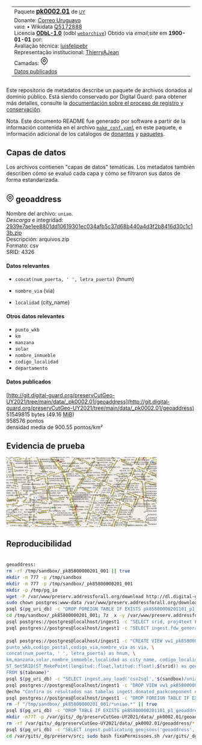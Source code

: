 <aside>
<table align="right" style="padding: 1em">
<tr><td>Paquete <a target="_git" title="Enlace canónico a git para este paquete." href="http://git.digital-guard.org/preserv-UY/blob/main/data/_pk0002.01"><big><b>pk0002.01</b></big></a> de <small><a target="_osmcodes" title="Jurisdicción" href="https://osm.codes/UY">UY</a></small>
</td></tr>
<tr><td>
Donante: <a rel="external" target="_doador" href="https://catalogodatos.gub.uy/dataset/ide-direcciones-geograficas-del-uruguay">Correo Uruguayo</a><br/>
<small>vatid:</small> • Wikidata <a rel="external" target="_doador" title="Enlace del descriptor Wikidata del donante" href="https://www.wikidata.org/wiki/Q5172888">Q5172888</a></small><br/>
Licencia <a rel="external" target="_doador" href="http://www.opendefinition.org/licenses/odc-odbl"><b>ODbL-1.0</b></a> (odbl <a title="SHA256 http://web.archive.org/web/20220418172356/https://opendatacommons.org/licenses/odbl/" href="http://web.archive.org/web/20220418172356/https://opendatacommons.org/licenses/odbl/"><code>webarchive</code></a>)
Obtido via <i>email;site</i> em <b>1900-01-01</b> por:<br/>
 Avaliação técnica: <a rel="external" target="_gitPerson" title="Usuario de Git" href="https://github.com/luisfelipebr">luisfelipebr</a><br/>
 Representação institucional: <a rel="external" target="_gitPerson" title="Usuario de" href="https://github.com/ThierryAJean">ThierryAJean</a><br/>
</td></tr>
<tr><td>Camadas: <a title="geoaddress" href="#-geoaddress"><img src="https://raw.githubusercontent.com/digital-guard/preserv/main/docs/assets/layerIcon-geoaddress.png" alt="geoaddress" width="20"/></a> </td></tr>
<tr><td><a href="http://git.digital-guard.org/preservCutGeo-UY2021/tree/main/data/_pk0002.01">Datos publicados</a></td></tr>
</table>
</aside>

<section>

Este repositorio de metadatos describe un paquete de archivos donados al dominio público. Está siendo conservado por Digital Guard: para obtener más detalles, consulte la [documentación sobre el proceso de registro y conservación](https://git.digital-guard.org/preserv/tree/main/docs).

Nota. Este documento README fue generado por software a partir de la información contenida en el archivo [`make_conf.yaml`](make_conf.yaml) en este paquete, e información adicional de los catálogos de [donantes](https://git.digital-guard.org/preserv-BR/blob/main/data/donor.csv) y [paquetes](https://git.digital-guard.org/preserv-BR/blob/main/data/donatedPack.csv).

# Capas de datos

Los archivos contienen "capas de datos" temáticas. Los metadatos también describen cómo se evaluó cada capa y cómo se filtraron sus datos de forma estandarizada.

## <img src="https://raw.githubusercontent.com/digital-guard/preserv/main/docs/assets/layerIcon-geoaddress.png" alt="geoaddress" width="20"/> geoaddress

Nombre del archivo: `uniao`.<br/>*Descarga* e integridad: [2939e7ae1ee8801dd10619301ec034afb5c37d68b440a4d3f2b8416d30c1c13b.zip](http://dl.digital-guard.org/2939e7ae1ee8801dd10619301ec034afb5c37d68b440a4d3f2b8416d30c1c13b.zip)<br/>Descripción: arquivos.zip<br/>Formato: csv<br/>SRID: 4326

#### Datos relevantes
* `concat(num_puerta, ' ', letra_puerta)` (hnum)

* `nombre_via` (via)

* `localidad` (city_name)

#### Otros datos relevantes
* `punto_wkb`
* `km`
* `manzana`
* `solar`
* `nombre_inmueble`
* `codigo_localidad`
* `departamento`

#### Datos publicados
[http://git.digital-guard.org/preservCutGeo-UY2021/tree/main/data/_pk0002.01/geoaddress](http://git.digital-guard.org/preservCutGeo-UY2021/tree/main/data/_pk0002.01/geoaddress)<br/>51549815 bytes (49.16 <abbr title="mebibyte">MiB</abbr>)<br/>958576 pontos<br/>densidad media de 900.55 pontos/km²

# Evidencia de prueba
<img src="evidencia.png" width="400"/>

</section>
<section>

# Reproducibilidad

```bash

geoaddress:
rm -rf /tmp/sandbox/_pk85800000201_001 || true
mkdir -m 777 -p /tmp/sandbox
mkdir -m 777 -p /tmp/sandbox/_pk85800000201_001
mkdir -p /tmp/pg_io
wget -P /var/www/preserv.addressforall.org/download http://dl.digital-guard.org/2939e7ae1ee8801dd10619301ec034afb5c37d68b440a4d3f2b8416d30c1c13b.zip
sudo chown postgres:www-data /var/www/preserv.addressforall.org/download/2939e7ae1ee8801dd10619301ec034afb5c37d68b440a4d3f2b8416d30c1c13b.zip && sudo chmod 664 /var/www/preserv.addressforall.org/download/2939e7ae1ee8801dd10619301ec034afb5c37d68b440a4d3f2b8416d30c1c13b.zip
psql $(pg_uri_db) -c "DROP FOREIGN TABLE IF EXISTS pk85800000201101_p1_geoaddress CASCADE"
cd /tmp/sandbox/_pk85800000201_001; 7z  x -y /var/www/preserv.addressforall.org/download/2939e7ae1ee8801dd10619301ec034afb5c37d68b440a4d3f2b8416d30c1c13b.zip "*uniao*" ; chmod -R a+rwx . > /dev/null
psql postgres://postgres@localhost/ingest1 -c "SELECT srid, proj4text FROM spatial_ref_sys where srid=4326"
psql postgres://postgres@localhost/ingest1 -c "SELECT ingest.fdw_generate_direct_csv( '/tmp/sandbox/_pk85800000201_001/uniao.csv', 'pk85800000201101_p1_geoaddress' )"

psql postgres://postgres@localhost/ingest1 -c "CREATE VIEW vw1_pk85800000201101_p1_geoaddress AS SELECT row_number() OVER () AS gid, \
punto_wkb,codigo_postal,codigo_via,nombre_via as via, \
concat(num_puerta, ' ', letra_puerta) as hnum, \
km,manzana,solar,nombre_inmueble,localidad as city_name, codigo_localidad, departamento, \
ST_SetSRID(ST_MakePoint(longitud::float,latitud::float),$(srid)) as geom \
FROM $(tabname)"
psql $(pg_uri_db) -c "SELECT ingest.any_load('csv2sql','$(sandbox)/uniao.csv','geoaddress_full','vw1_pk85800000201101_p1_geoaddress','85800000201101','2939e7ae1ee8801dd10619301ec034afb5c37d68b440a4d3f2b8416d30c1c13b.zip',array[]::text[],1,1)"
psql postgres://postgres@localhost/ingest1 -c "DROP VIEW vw1_pk85800000201101_p1_geoaddress"
@echo "Confira os resultados nas tabelas ingest.donated_packcomponent e ingest.feature_asis".
psql postgres://postgres@localhost/ingest1 -c "DROP FOREIGN TABLE IF EXISTS pk85800000201101_p1_geoaddress"
rm -f "/tmp/sandbox/_pk85800000201_001/*uniao.*" || true
psql $(pg_uri_db) -c "DROP TABLE IF EXISTS pk85800000201101_p1_geoaddress CASCADE"
mkdir -m777 -p /var/gits/_dg/preservCutGeo-UY2021/data/_pk0002.01/geoaddress
rm -rf /var/gits/_dg/preservCutGeo-UY2021/data/_pk0002.01/geoaddress/*.geojson
psql $(pg_uri_db) -c "SELECT ingest.publicating_geojsons('geoaddress','UY','/var/gits/_dg/preservCutGeo-UY2021/data/_pk0002.01/geoaddress','1',9,3);"
cd /var/gits/_dg/preserv/src; sudo bash fixaPermissoes.sh /var/gits/_dg/preservCutGeo-UY2021/data/_pk0002.01/geoaddress

```
</section>

